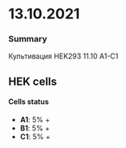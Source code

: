 # 13.10.2021

### Summary

Культивация HEK293 11.10 A1-C1

## HEK cells

#### Cells status

- **A1**: 5% +
- **B1**: 5% +
- **C1**: 5% +




